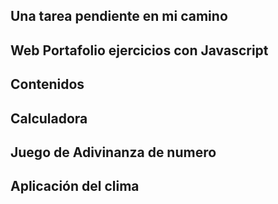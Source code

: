 ## Una tarea pendiente en mi camino 


## Web  Portafolio ejercicios con Javascript

## Contenidos 

## Calculadora 

## Juego de Adivinanza de numero

## Aplicación del clima 